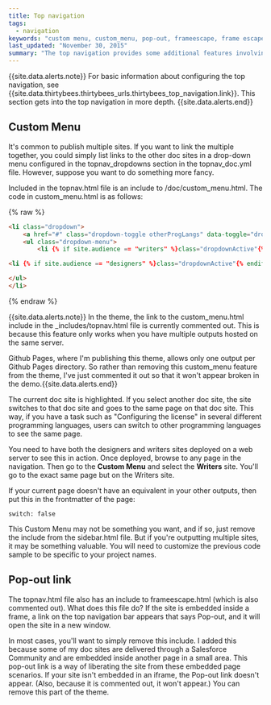 ```yaml
---
title: Top navigation
tags: 
  - navigation
keywords: "custom menu, custom_menu, pop-out, frameescape, frame escape, top nav bar, topnav"
last_updated: "November 30, 2015"
summary: "The top navigation provides some additional features involving a custom menu and pop-out link that you can customize."
---
```


{{site.data.alerts.note}} For basic information about configuring the top navigation, see {{site.data.thirtybees.thirtybees_urls.thirtybees_top_navigation.link}}. This section gets into the top navigation in more depth. {{site.data.alerts.end}}
## Custom Menu

It's common to publish multiple sites. If you want to link the multiple together, you could simply list links to the other doc sites in a drop-down menu configured in the topnav_dropdowns section in the topnav_doc.yml file. However, suppose you want to do something more fancy.

Included in the topnav.html file is an include to /doc/custom_menu.html. The code in custom_menu.html is as follows:

{% raw %}
```html
<li class="dropdown">
    <a href="#" class="dropdown-toggle otherProgLangs" data-toggle="dropdown">Custom Menu<b class="caret"></b></a>
    <ul class="dropdown-menu">
        <li {% if site.audience == "writers" %}class="dropdownActive"{% endif %}><a href="{% if page.homepage == true or page.switch == false %}../thirtybees_writers/">Writer docs</a> {% else %} ../thirtybees_writers{{page.url}}">Writer docs</a>{% endif %}</li>

<li {% if site.audience == "designers" %}class="dropdownActive"{% endif %}><a href="{% if page.homepage == true or page.switch == false %}../thirtybees_developers/">Designer docs</a> {% else %} ../thirtybees_developers{{page.url}}">Designer docs</a>{% endif %}</li>

</ul>
</li>
```
{% endraw %}

{{site.data.alerts.note}} In the theme, the link to the custom_menu.html include in the \_includes/topnav.html file is currently commented out. This is because this feature only works when you have multiple outputs hosted on the same server. 

Github Pages, where I'm publishing this theme, allows only one output per Github Pages directory. So rather than removing this custom_menu feature from the theme, I've just commented it out so that it won't appear broken in the demo.{{site.data.alerts.end}}

The current doc site is highlighted. If you select another doc site, the site switches to that doc site and goes to the same page on that doc site. This way, if you have a task such as "Configuring the license" in several different programming languages, users can switch to other programming languages to see the same page.

You need to have both the designers and writers sites deployed on a web server to see this in action. Once deployed, browse to any page in the navigation. Then go to the **Custom Menu** and select the **Writers** site. You'll go to the exact same page but on the Writers site.

If your current page doesn't have an equivalent in your other outputs, then put this in the frontmatter of the page:

```
switch: false
```

This Custom Menu may not be something you want, and if so, just remove the include from the sidebar.html file. But if you're outputting multiple sites, it may be something valuable. You will need to customize the previous code sample to be specific to your project names.

## Pop-out link

The topnav.html file also has an include to frameescape.html (which is also commented out). What does this file do? If the site is embedded inside a frame, a link on the top navigation bar appears that says Pop-out, and it will open the site in a new window. 

In most cases, you'll want to simply remove this include. I added this because some of my doc sites are delivered through a Salesforce Community and are embedded inside another page in a small area. This pop-out link is a way of liberating the site from these embedded page scenarios. If your site isn't embedded in an iframe, the Pop-out link doesn't appear. (Also, because it is commented out, it won't appear.) You can remove this part of the theme.
